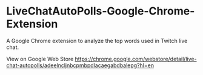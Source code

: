 # LiveChatAutoPolls-Google-Chrome-Extension
A Google Chrome extension to analyze the top words used in Twitch live chat.

View on Google Web Store
https://chrome.google.com/webstore/detail/live-chat-autopolls/adeelncljnbcpmbpdlacaegabdbalepg?hl=en
